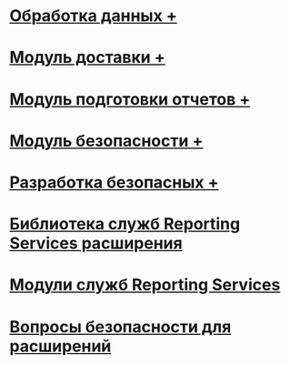 # [Обработка данных +](../../reporting-services/extensions/data-processing/creating-a-data-processing-extension-library.md)
# [Модуль доставки +](../../reporting-services/extensions/delivery-extension/creating-a-delivery-extension-library.md)
# [Модуль подготовки отчетов +](../../reporting-services/extensions/rendering-extension/deploying-a-rendering-extension.md)
# [Модуль безопасности +](../../reporting-services/extensions/security-extension/authentication-in-reporting-services.md)
# [Разработка безопасных +](../../reporting-services/extensions/secure-development/code-access-security-in-reporting-services.md)
# [Библиотека служб Reporting Services расширения](reporting-services-extension-library.md)
# [Модули служб Reporting Services](reporting-services-extensions.md)
# [Вопросы безопасности для расширений](security-considerations-for-extensions.md)
